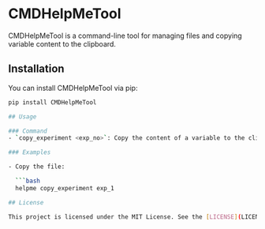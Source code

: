 # CMDHelpMeTool

CMDHelpMeTool is a command-line tool for managing files and copying variable content to the clipboard.

## Installation

You can install CMDHelpMeTool via pip:

```bash
pip install CMDHelpMeTool

## Usage

### Command
- `copy_experiment <exp_no>`: Copy the content of a variable to the clipboard.

### Examples

- Copy the file:

  ```bash
  helpme copy_experiment exp_1

## License

This project is licensed under the MIT License. See the [LICENSE](LICENSE) file for details.
